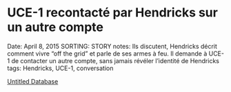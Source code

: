 # UCE-1 recontacté par Hendricks sur un autre compte

Date: April 8, 2015
SORTING: STORY
notes: Ils discutent, Hendricks décrit comment vivre “off the grid” et parle de ses armes à feu. Il demande à UCE-1 de contacter un autre compte, sans jamais révéler l’identité de Hendricks
tags: Hendricks, UCE-1, conversation

[Untitled Database](UCE-1%20recontacte%CC%81%20par%20Hendricks%20sur%20un%20autre%20compt%2025919de00bac4cc2b83ad04bf47c2620/Untitled%20Database%200ff91ac236d64adda10e8690eb72af71.csv)